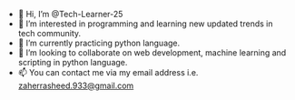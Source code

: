 - 👋 Hi, I’m @Tech-Learner-25
- 👀 I’m interested in programming and learning new updated trends in tech community.
- 🌱 I’m currently practicing python language.
- 💞️ I’m looking to collaborate on web development, machine learning and scripting in python language.
- 📫 You can contact me via my email address i.e. zaherrasheed.933@gmail.com

<!---
Tech-Learner-25/Tech-Learner-25 is a ✨ special ✨ repository because its `README.md` (this file) appears on your GitHub profile.
You can click the Preview link to take a look at your changes.
--->
